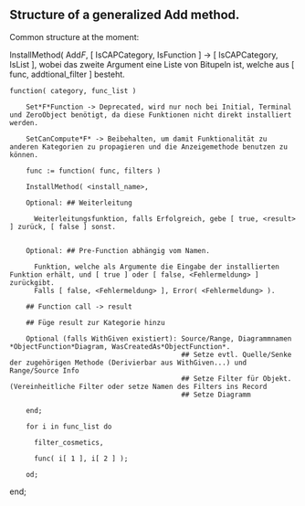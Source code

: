## Structure of a generalized Add method.

Common structure at the moment:



InstallMethod( Add*F*,
    [ IsCAPCategory, IsFunction ] -> [ IsCAPCategory, IsList ], wobei das zweite Argument eine Liste von Bitupeln ist, welche aus [ func, addtional_filter ] besteht.
    
    function( category, func_list )
        
        Set*F*Function -> Deprecated, wird nur noch bei Initial, Terminal und ZeroObject benötigt, da diese Funktionen nicht direkt installiert werden.
        
        SetCanCompute*F* -> Beibehalten, um damit Funktionalität zu anderen Kategorien zu propagieren und die Anzeigemethode benutzen zu können.
        
        func := function( func, filters )
        
        InstallMethod( <install_name>,
        
        Optional: ## Weiterleitung
          
          Weiterleitungsfunktion, falls Erfolgreich, gebe [ true, <result> ] zurück, [ false ] sonst.
        
        
        Optional: ## Pre-Function abhängig vom Namen.
          
          Funktion, welche als Argumente die Eingabe der installierten Funktion erhält, und [ true ] oder [ false, <Fehlermeldung> ] zurückgibt.
          Falls [ false, <Fehlermeldung> ], Error( <Fehlermeldung> ).
        
        ## Function call -> result
          
        ## Füge result zur Kategorie hinzu
        
        Optional (falls WithGiven existiert): Source/Range, Diagrammnamen *ObjectFunction*Diagram, WasCreatedAs*ObjectFunction*.
                                              ## Setze evtl. Quelle/Senke der zugehörigen Methode (Derivierbar aus WithGiven...) und Range/Source Info
                                              ## Setze Filter für Objekt. (Vereinheitliche Filter oder setze Namen des Filters ins Record
                                              ## Setze Diagramm
        
        end;
        
        for i in func_list do
        
          filter_cosmetics,
        
          func( i[ 1 ], i[ 2 ] );
        
        od;
    
end;
        
        

